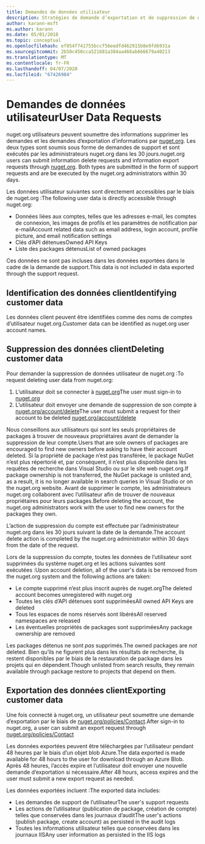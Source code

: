 ```yaml
---
title: Demandes de données utilisateur
description: Stratégies de demande d’exportation et de suppression de données utilisateur
author: karann-msft
ms.author: karann
ms.date: 05/01/2018
ms.topic: conceptual
ms.openlocfilehash: ef054f741755bccf56eedfd462915b8e9fd6931a
ms.sourcegitcommit: 2b50c450cca521681a384aa466ab666679a40213
ms.translationtype: MT
ms.contentlocale: fr-FR
ms.lasthandoff: 04/07/2020
ms.locfileid: "67426984"
---
```

# <a name="user-data-requests"></a><span data-ttu-id="e3541-103">Demandes de données utilisateur</span><span class="sxs-lookup"><span data-stu-id="e3541-103">User Data Requests</span></span>

<span data-ttu-id="e3541-104">nuget.org utilisateurs peuvent soumettre des informations supprimer les demandes et les demandes d’exportation d’informations par [nuget.org](https://www.nuget.org). Les deux types sont soumis sous forme de demandes de support et sont exécutés par les administrateurs nuget.org dans les 30 jours.</span><span class="sxs-lookup"><span data-stu-id="e3541-104">nuget.org users can submit information delete requests and information export requests through [nuget.org](https://www.nuget.org). Both types are submitted in the form of support requests and are be executed by the nuget.org administrators within 30 days.</span></span>

<span data-ttu-id="e3541-105">Les données utilisateur suivantes sont directement accessibles par le biais de nuget.org :</span><span class="sxs-lookup"><span data-stu-id="e3541-105">The following user data is directly accessible through nuget.org:</span></span>

* <span data-ttu-id="e3541-106">Données liées aux comptes, telles que les adresses e-mail, les comptes de connexion, les images de profils et les paramètres de notification par e-mail</span><span class="sxs-lookup"><span data-stu-id="e3541-106">Account related data such as email address, login account, profile picture, and email notification settings</span></span>
* <span data-ttu-id="e3541-107">Clés d’API détenues</span><span class="sxs-lookup"><span data-stu-id="e3541-107">Owned API Keys</span></span>
* <span data-ttu-id="e3541-108">Liste des packages détenus</span><span class="sxs-lookup"><span data-stu-id="e3541-108">List of owned packages</span></span>

<span data-ttu-id="e3541-109">Ces données ne sont pas incluses dans les données exportées dans le cadre de la demande de support.</span><span class="sxs-lookup"><span data-stu-id="e3541-109">This data is not included in data exported through the support request.</span></span>

## <a name="identifying-customer-data"></a><span data-ttu-id="e3541-110">Identification des données client</span><span class="sxs-lookup"><span data-stu-id="e3541-110">Identifying customer data</span></span>

<span data-ttu-id="e3541-111">Les données client peuvent être identifiées comme des noms de comptes d’utilisateur nuget.org.</span><span class="sxs-lookup"><span data-stu-id="e3541-111">Customer data can be identified as nuget.org user account names.</span></span>

## <a name="deleting-customer-data"></a><span data-ttu-id="e3541-112">Suppression des données client</span><span class="sxs-lookup"><span data-stu-id="e3541-112">Deleting customer data</span></span>

<span data-ttu-id="e3541-113">Pour demander la suppression de données utilisateur de nuget.org :</span><span class="sxs-lookup"><span data-stu-id="e3541-113">To request deleting user data from nuget.org:</span></span>

1. <span data-ttu-id="e3541-114">L’utilisateur doit se connecter à [nuget.org](https://www.nuget.org)</span><span class="sxs-lookup"><span data-stu-id="e3541-114">The user must sign-in to [nuget.org](https://www.nuget.org)</span></span>
1. <span data-ttu-id="e3541-115">L’utilisateur doit envoyer une demande de suppression de son compte à [nuget.org/account/delete](https://www.nuget.org/account/delete)</span><span class="sxs-lookup"><span data-stu-id="e3541-115">The user must submit a request for their account to be deleted [nuget.org/account/delete](https://www.nuget.org/account/delete)</span></span>

<span data-ttu-id="e3541-116">Nous conseillons aux utilisateurs qui sont les seuls propriétaires de packages à trouver de nouveaux propriétaires avant de demander la suppression de leur compte.</span><span class="sxs-lookup"><span data-stu-id="e3541-116">Users that are sole owners of packages are encouraged to find new owners before asking to have their account deleted.</span></span> <span data-ttu-id="e3541-117">Si la propriété de package n’est pas transférée, le package NuGet n’est plus répertorié et, par conséquent, il n’est plus disponible dans les requêtes de recherche dans Visual Studio ou sur le site web nuget.org.</span><span class="sxs-lookup"><span data-stu-id="e3541-117">If package ownership is not transferred, the NuGet package is unlisted and, as a result, it is no longer available in search queries in Visual Studio or on the nuget.org website.</span></span> <span data-ttu-id="e3541-118">Avant de supprimer le compte, les administrateurs nuget.org collaborent avec l’utilisateur afin de trouver de nouveaux propriétaires pour leurs packages.</span><span class="sxs-lookup"><span data-stu-id="e3541-118">Before deleting the account, the nuget.org administrators work with the user to find new owners for the packages they own.</span></span>

<span data-ttu-id="e3541-119">L’action de suppression du compte est effectuée par l’administrateur nuget.org dans les 30 jours suivant la date de la demande.</span><span class="sxs-lookup"><span data-stu-id="e3541-119">The account delete action is completed by the nuget.org administrator within 30 days from the date of the request.</span></span>

<span data-ttu-id="e3541-120">Lors de la suppression du compte, toutes les données de l’utilisateur sont supprimées du système nuget.org et les actions suivantes sont exécutées :</span><span class="sxs-lookup"><span data-stu-id="e3541-120">Upon account deletion, all of the user's data is be removed from the nuget.org system and the following actions are taken:</span></span>

* <span data-ttu-id="e3541-121">Le compte supprimé n’est plus inscrit auprès de nuget.org</span><span class="sxs-lookup"><span data-stu-id="e3541-121">The deleted account becomes unregistered with nuget.org</span></span>
* <span data-ttu-id="e3541-122">Toutes les clés d’API détenues sont supprimées</span><span class="sxs-lookup"><span data-stu-id="e3541-122">All owned API Keys are deleted</span></span>
* <span data-ttu-id="e3541-123">Tous les espaces de noms réservés sont libérés</span><span class="sxs-lookup"><span data-stu-id="e3541-123">All reserved namespaces are released</span></span>
* <span data-ttu-id="e3541-124">Les éventuelles propriétés de packages sont supprimées</span><span class="sxs-lookup"><span data-stu-id="e3541-124">Any package ownership are removed</span></span>

<span data-ttu-id="e3541-125">Les packages détenus ne sont *pas* supprimés.</span><span class="sxs-lookup"><span data-stu-id="e3541-125">The owned packages are *not* deleted.</span></span> <span data-ttu-id="e3541-126">Bien qu’ils ne figurent plus dans les résultats de recherche, ils restent disponibles par le biais de la restauration de package dans les projets qui en dépendent.</span><span class="sxs-lookup"><span data-stu-id="e3541-126">Though unlisted from search results, they remain available through package restore to projects that depend on them.</span></span>

## <a name="exporting-customer-data"></a><span data-ttu-id="e3541-127">Exportation des données client</span><span class="sxs-lookup"><span data-stu-id="e3541-127">Exporting customer data</span></span>

<span data-ttu-id="e3541-128">Une fois connecté à nuget.org, un utilisateur peut soumettre une demande d’exportation par le biais de [nuget.org/policies/Contact](https://www.nuget.org/policies/Contact).</span><span class="sxs-lookup"><span data-stu-id="e3541-128">After sign-in to nuget.org, a user can submit an export request through [nuget.org/policies/Contact](https://www.nuget.org/policies/Contact)</span></span>

<span data-ttu-id="e3541-129">Les données exportées peuvent être téléchargées par l’utilisateur pendant 48 heures par le biais d’un objet blob Azure.</span><span class="sxs-lookup"><span data-stu-id="e3541-129">The data exported is made available for 48 hours to the user for download through an Azure Blob.</span></span> <span data-ttu-id="e3541-130">Après 48 heures, l’accès expire et l’utilisateur doit envoyer une nouvelle demande d’exportation si nécessaire.</span><span class="sxs-lookup"><span data-stu-id="e3541-130">After 48 hours, access expires and the user must submit a new export request as needed.</span></span>

<span data-ttu-id="e3541-131">Les données exportées incluent :</span><span class="sxs-lookup"><span data-stu-id="e3541-131">The exported data includes:</span></span>

* <span data-ttu-id="e3541-132">Les demandes de support de l’utilisateur</span><span class="sxs-lookup"><span data-stu-id="e3541-132">The user's support requests</span></span>
* <span data-ttu-id="e3541-133">Les actions de l’utilisateur (publication de package, création de compte) telles que conservées dans les journaux d’audit</span><span class="sxs-lookup"><span data-stu-id="e3541-133">The user's actions (publish package, create account) as persisted in the audit logs</span></span>
* <span data-ttu-id="e3541-134">Toutes les informations utilisateur telles que conservées dans les journaux IIS</span><span class="sxs-lookup"><span data-stu-id="e3541-134">Any user information as persisted in the IIS logs</span></span>
